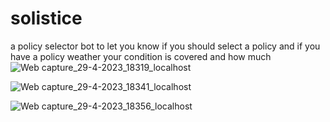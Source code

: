 # solistice
a policy selector bot to let you know if you should select a policy and if you have a policy weather your condition is covered and how much
![Web capture_29-4-2023_18319_localhost](https://user-images.githubusercontent.com/108808853/235303331-6042cc09-c67a-4e80-817e-641f4384b8f0.jpeg)


![Web capture_29-4-2023_18341_localhost](https://user-images.githubusercontent.com/108808853/235303323-dbd96a4e-b9b1-4d83-9b88-42a16d743294.jpeg)


![Web capture_29-4-2023_18356_localhost](https://user-images.githubusercontent.com/108808853/235303295-6b055005-474d-4bf6-a762-812675cd67ad.jpeg)




